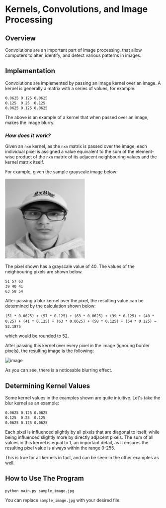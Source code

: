 # Kernels, Convolutions, and Image Processing

## Overview

Convolutions are an important part of image processing, that allow computers to alter, identify, and detect various patterns in images.
## Implementation

Convolutions are implemented by passing an image kernel over an image. A kernel is generally a matrix with a series of values, for example:

    0.0625 0.125 0.0625
    0.125  0.25  0.125
    0.0625 0.125 0.0625

The above is an example of a kernel that when passed over an image, makes the image blurry.

### *How does it work?*

Given an `nxn` kernel, as the `nxn` matrix is passed over the image, each individual pixel is assigned a value equivalent to the sum of the element-wise product of the `nxn` matrix of its adjacent neighbouring values and the kernel matrix itself.

For example, given the sample grayscale image below:

![image](example_image.jpg)

The pixel shown has a grayscale value of 40. The values of the neighbouring pixels are shown below.

    51 57 63
    39 40 41
    63 58 54

After passing a blur kernel over the pixel, the resulting value can be determined by the calculation shown below:

``` (51 * 0.0625) + (57 * 0.125) + (63 * 0.0625) + (39 * 0.125) + (40 * 0.25) + (41 * 0.125) + (63 * 0.0625) + (58 * 0.125) + (54 * 0.125) = 52.1875 ```

which would be rounded to 52.

After passing this kernel over every pixel in the image (ignoring border pixels), the resulting image is the following:

![image](resulting_image.jpg)

As you can see, there is a noticeable blurring effect.

## Determining Kernel Values

Some kernel values in the examples shown are quite intuitive. Let's take the blur kernel as an example:

    0.0625 0.125 0.0625
    0.125  0.25  0.125
    0.0625 0.125 0.0625

Each pixel is influenced slightly by all pixels that are diagonal to itself, while being influenced slightly more by directly adjacent pixels. The sum of all values in this kernel is equal to 1, an important detail, as it ensures the resulting pixel value is always within the range 0-255.

This is true for all kernels in fact, and can be seen in the other examples as well.

## How to Use The Program

``` python main.py sample_image.jpg ```

You can replace `sample_image.jpg` with your desired file.